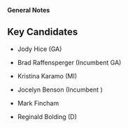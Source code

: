 **General Notes**
## Key Candidates

- Jody Hice (GA)
- Brad Raffensperger (Incumbent GA)

- Kristina Karamo (MI)  
- Jocelyn Benson (Incumbent )

- Mark Fincham
- Reginald Bolding (D)
